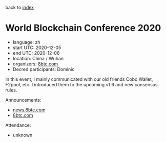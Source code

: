 back to [index](index.md)

# World Blockchain Conference 2020

- language: zh
- start UTC: 2020-12-05
- end UTC: 2020-12-06
- location: China / Wuhan
- organizers: [8btc.com](https://www.8btc.com/)
- Decred participants: Dominic

In this event, I mainly communicated with our old friends Cobo Wallet, F2pool, etc. I introduced them to the upcoming v1.6 and new consensus rules.

Announcements:

- [news.8btc.com](https://news.8btc.com/the-world-blockchain-conference-2020-wuhan-on-december-a-48-hour-blockchain-feast-in-china)
- [8btc.com](https://www.8btc.com/wbc-2020)

Attendance:

- unknown

